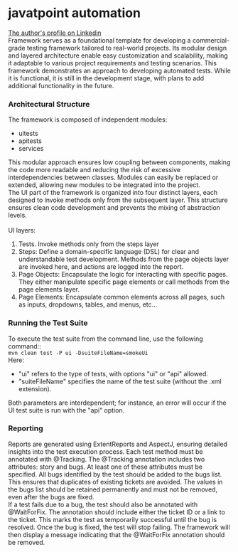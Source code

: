 # javatpoint automation

[The author's profile on Linkedin](https://www.linkedin.com/in/roman-rozborskyi/)\
Framework serves as a foundational template for developing a commercial-grade testing framework tailored to real-world
projects.
Its modular design and layered architecture enable easy customization and scalability, making it adaptable to various
project requirements and testing scenarios.
This framework demonstrates an approach to developing automated tests.
While it is functional, it is still in the development stage, with plans to add additional functionality in the future.

### Architectural Structure

The framework is composed of independent modules:

- uitests
- apitests
- services

This modular approach ensures low coupling between components, making the code more readable and reducing the risk of
excessive interdependencies between classes.
Modules can easily be replaced or extended, allowing new modules to be integrated into the project.\
The UI part of the framework is organized into four distinct layers, each designed to invoke methods only from the
subsequent layer.
This structure ensures clean code development and prevents the mixing of abstraction levels.\
\
UI layers:

1. Tests. Invoke methods only from the steps layer
2. Steps: Define a domain-specific language (DSL) for clear and understandable test development.
   Methods from the page objects layer are invoked here, and actions are logged into the report.
3. Page Objects: Encapsulate the logic for interacting with specific pages.
   They either manipulate specific page elements or call methods from the page elements layer.
4. Page Elements: Encapsulate common elements across all pages, such as inputs, dropdowns, tables, and menus, etc...

### Running the Test Suite

To execute the test suite from the command line, use the following command::\
```mvn clean test -P ui -DsuiteFileName=smokeUi```\
Here:

- "ui" refers to the type of tests, with options "ui" or "api" allowed.
- "suiteFileName" specifies the name of the test suite (without the .xml extension).

Both parameters are interdependent; for instance, an error will occur if the UI test suite is run with the "api" option.

### Reporting

Reports are generated using ExtentReports and AspectJ, ensuring detailed insights into the test execution process.
Each test method must be annotated with @Tracking.
The @Tracking annotation includes two attributes: story and bugs. At least one of these attributes must be specified.
All bugs identified by the test should be added to the bugs list. This ensures that duplicates of existing tickets are
avoided.
The values in the bugs list should be retained permanently and must not be removed, even after the bugs are fixed.\
If a test fails due to a bug, the test should also be annotated with @WaitForFix. The annotation should include either
the ticket ID or a link to the ticket.
This marks the test as temporarily successful until the bug is resolved.
Once the bug is fixed, the test will stop failing. The framework will then display a message indicating that the
@WaitForFix annotation should be removed.

